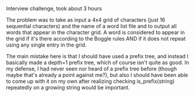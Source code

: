 Interview challenge, took about 3 hours


The problem was to take as input a 4x4 grid of characters (just 16 sequential
characters) and the name of a word list file and to output all words that appear
in the character grid. A word is considered to appear in the grid if it's there
according to the Boggle rules AND if it does not repeat using any single entry
in the grid.


The main mistake here is that I should have used a prefix tree, and instead I
basically made a depth=1 prefix tree, which of course isn't quite as good. In
my defense, I had never seen nor heard of a prefix tree before (though maybe
that's already a point against me?), but also I should have been able to come
up with it on my own after realizing checking is_prefix(string) repeatedly on
a growing string would be important.
